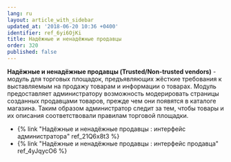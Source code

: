 ```yaml
---
lang: ru
layout: article_with_sidebar
updated_at: '2018-06-20 10:36 +0400'
identifier: ref_6yi6OjKi
title: Надёжные и ненадёжные продавцы
order: 320
published: false
---
```

**Надёжные и ненадёжные продавцы (Trusted/Non-trusted vendors)** - модуль для торговых площадок, предъявляющих жёсткие требования к выставляемым на продажу товарам и информации о товарах. Модуль предоставляет администратору возможность модерировать страницы созданных продавцами товаров, прежде чем они появятся в каталоге магазина. Таким образом администратор следит за тем, чтобы товары и их описания соответствовали правилам торговой площадки.

   * {% link "Надёжные и ненадёжные продавцы : интерфейс администратора" ref_21Q6x8t3 %}
   * {% link "Надёжные и ненадёжные продавцы : интерфейс продавца" ref_4yJqycO6 %}
